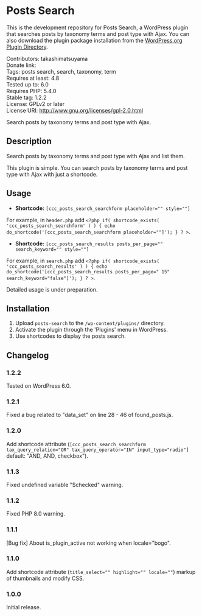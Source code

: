 # Posts Search

This is the development repository for Posts Search, a WordPress plugin that searches posts by taxonomy terms and post type with Ajax. You can also download the plugin package installation from the [WordPress.org Plugin Directory](https://wordpress.org/plugins/posts-search/).

Contributors: takashimatsuyama  
Donate link:  
Tags: posts search, search, taxonomy, term  
Requires at least: 4.8  
Tested up to: 6.0  
Requires PHP: 5.4.0  
Stable tag: 1.2.2  
License: GPLv2 or later  
License URI: http://www.gnu.org/licenses/gpl-2.0.html  

Search posts by taxonomy terms and post type with Ajax.

## Description

Search posts by taxonomy terms and post type with Ajax and list them.

This plugin is simple. You can search posts by taxonomy terms and post type with Ajax with just a shortcode.

##  Usage

* **Shortcode:** `[ccc_posts_search_searchform placeholder="" style=""]`

For example, in `header.php` add `<?php if( shortcode_exists( 'ccc_posts_search_searchform' ) ) { echo do_shortcode('[ccc_posts_search_searchform placeholder=""]'); } ? >`.

* **Shortcode:** `[ccc_posts_search_results posts_per_page="" search_keyword="" style=""]`

For example, in `search.php` add `<?php if( shortcode_exists( 'ccc_posts_search_results' ) ) { echo do_shortcode('[ccc_posts_search_results posts_per_page=" 15" search_keyword="false"]'); } ? >`.

Detailed usage is under preparation.

## Installation

1. Upload `posts-search` to the `/wp-content/plugins/` directory.
2. Activate the plugin through the 'Plugins' menu in WordPress.
3. Use shortcodes to display the posts search.

## Changelog

### 1.2.2
Tested on WordPress 6.0.

### 1.2.1
Fixed a bug related to "data_set" on line 28 - 46 of found_posts.js.

### 1.2.0
Add shortcode attribute (`[ccc_posts_search_searchform tax_query_relation="OR" tax_query_operator="IN" input_type="radio"]` default: "AND, AND, checkbox").

### 1.1.3
Fixed undefined variable "$checked" warning.

### 1.1.2
Fixed PHP 8.0 warning.

### 1.1.1
[Bug fix] About is_plugin_active not working when locale="bogo".

### 1.1.0
Add shortcode attribute (`title_select="" highlight="" locale=""`) markup of thumbnails and modify CSS.

### 1.0.0
Initial release.